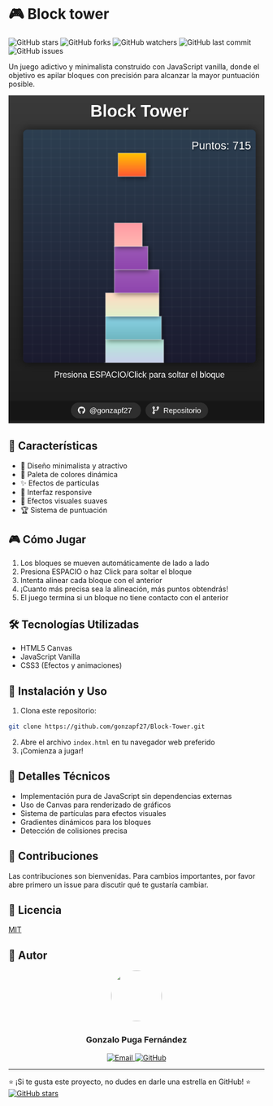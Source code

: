 # 🎮 Block tower

![GitHub stars](https://img.shields.io/github/stars/gonzapf27/Block-Tower?style=social)
![GitHub forks](https://img.shields.io/github/forks/gonzapf27/Block-Tower?style=social)
![GitHub watchers](https://img.shields.io/github/watchers/gonzapf27/Block-Tower?style=social)
![GitHub last commit](https://img.shields.io/github/last-commit/gonzapf27/Block-Tower)
![GitHub issues](https://img.shields.io/github/issues/gonzapf27/Block-Tower)

Un juego adictivo y minimalista construido con JavaScript vanilla, donde el objetivo es apilar bloques con precisión para alcanzar la mayor puntuación posible.

![1743776104937](image/README/1743776104937.png)

## 🎯 Características

- 🎨 Diseño minimalista y atractivo
- 🌈 Paleta de colores dinámica
- ✨ Efectos de partículas
- 📱 Interfaz responsive
- 🎵 Efectos visuales suaves
- 🏆 Sistema de puntuación

## 🎮 Cómo Jugar

1. Los bloques se mueven automáticamente de lado a lado
2. Presiona ESPACIO o haz Click para soltar el bloque
3. Intenta alinear cada bloque con el anterior
4. ¡Cuanto más precisa sea la alineación, más puntos obtendrás!
5. El juego termina si un bloque no tiene contacto con el anterior

## 🛠️ Tecnologías Utilizadas

- HTML5 Canvas
- JavaScript Vanilla
- CSS3 (Efectos y animaciones)

## 🚀 Instalación y Uso

1. Clona este repositorio:

```bash
git clone https://github.com/gonzapf27/Block-Tower.git
```

2. Abre el archivo `index.html` en tu navegador web preferido
3. ¡Comienza a jugar!

## 🎨 Detalles Técnicos

- Implementación pura de JavaScript sin dependencias externas
- Uso de Canvas para renderizado de gráficos
- Sistema de partículas para efectos visuales
- Gradientes dinámicos para los bloques
- Detección de colisiones precisa

## 🤝 Contribuciones

Las contribuciones son bienvenidas. Para cambios importantes, por favor abre primero un issue para discutir qué te gustaría cambiar.

## 📝 Licencia

[MIT](LICENSE.md)

## 👤 Autor

<div align="center">
    <img src="https://github.com/gonzapf27.png" width="100" height="100" style="border-radius:50%">
    <h3>Gonzalo Puga Fernández</h3>
    <a href="mailto:gonzalopg_mieres@hotmail.com">
        <img src="https://img.shields.io/badge/Email-gonzalopg__mieres%40hotmail.com-blue?style=flat-square&logo=microsoft-outlook" alt="Email">
    </a>
    <a href="https://github.com/gonzapf27/">
        <img src="https://img.shields.io/badge/GitHub-gonzapf27-181717?style=flat-square&logo=github" alt="GitHub">
    </a>
</div>

---

⭐️ ¡Si te gusta este proyecto, no dudes en darle una estrella en GitHub! ⭐️ [![GitHub stars](https://img.shields.io/github/stars/gonzapf27/Block-Tower?style=social)](https://github.com/gonzapf27/Block-Tower/stargazers)
